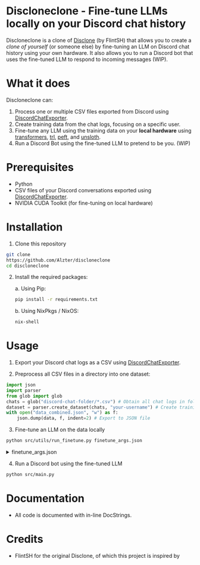 # Discloneclone - Fine-tune LLMs locally on your Discord chat history
Discloneclone is a clone of [Disclone](https://github.com/FlintSH/Disclone) (by FlintSH) that allows
you to create a _clone of yourself_ (or someone else) by fine-tuning an LLM on Discord chat history using your own hardware. It also allows you to run a Discord bot that uses the fine-tuned LLM to respond to incoming messages (WIP).

# What it does
Discloneclone can:
1. Process one or multiple CSV files exported from Discord using [DiscordChatExporter](https://github.com/Tyrrrz/DiscordChatExporter).
2. Create training data from the chat logs, focusing on a specific user.
3. Fine-tune any LLM using the training data on your **local hardware** using [transformers](https://github.com/huggingface/transformers), [trl](https://github.com/huggingface/trl), [peft](https://github.com/huggingface/peft), and [unsloth](https://github.com/unslothai/unsloth).
4. Run a Discord Bot using the fine-tuned LLM to pretend to be you. (WIP)

# Prerequisites
- Python
- CSV files of your Discord conversations exported using [DiscordChatExporter](https://github.com/Tyrrrz/DiscordChatExporter).
- NVIDIA CUDA Toolkit (for fine-tuning on local hardware)

# Installation
1. Clone this repository
```bash
git clone
https://github.com/Alzter/discloneclone
cd discloneclone
```

2. Install the required packages:

    a. Using Pip:
    ```bash
    pip install -r requirements.txt
    ```
    
    b. Using NixPkgs / NixOS:
    ```bash
    nix-shell
    ```
# Usage

1. Export your Discord chat logs as a CSV using [DiscordChatExporter](https://github.com/Tyrrrz/DiscordChatExporter).

2. Preprocess all CSV files in a directory into one dataset:
```python
import json
import parser
from glob import glob
chats = glob("discord-chat-folder/*.csv") # Obtain all chat logs in folder
dataset = parser.create_dataset(chats, "your-username") # Create training dataset from chat logs
with open("data_combined.json", "w") as f:
    json.dump(data, f, indent=2) # Export to JSON file
```

3. Fine-tune an LLM on the data locally
```bash
python src/utils/run_finetune.py finetune_args.json
```

<details>
  <summary>finetune_args.json</summary>
  
  ```json
  {
    "dataset" : "data_combined.json",
    "test_size" : 0,
    "ratio" : 1,
    "text_columns" : "content",
    "label_columns" : "label",
    "model_name_or_path" : "microsoft/Phi-4-mini-instruct",
    "cuda_devices" : "0",
    "use_unsloth" : true,
    "use_4bit_quantization" : true,
    "bnb_4bit_quant_type" : "nf4",
    "bnb_4bit_compute_dtype" : "float16",
    "use_nested_quant" : true,
    "use_reentrant" : false,
    "attn_implementation" : "sdpa",
    "output_dir" : "models/MyModel",
    "use_peft_lora" : true,
    "lora_target_modules" : "all-linear",
    "lora_r" : 6,
    "lora_alpha" : 8,
    "lora_dropout" : 0.05,
    "max_seq_length" : 128,
    "num_train_epochs" : 1,
    "learning_rate" : 2e-4,
    "optim" : "adamw_torch_fused",
    "warmup_ratio" : 0.03,
    "lr_scheduler_type" : "constant",
    "packing" : true,
    "logging_steps" : 10,
    "logging_dir" : "./logs",
    "report_to" : "none",
    "gradient_checkpointing" : true,
    "gradient_accumulation_steps" : 1,
    "per_device_train_batch_size" : 16,
    "auto_find_batch_size" : true
  }
  ```
</details>

4. Run a Discord bot using the fine-tuned LLM

```bash
python src/main.py
```

# Documentation
- All code is documented with in-line DocStrings.

# Credits
- FlintSH for the original Disclone, of which this project is inspired by
